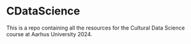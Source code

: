 # CDataScience
This is a repo containing all the resources for the Cultural Data Science course at Aarhus University 2024.
